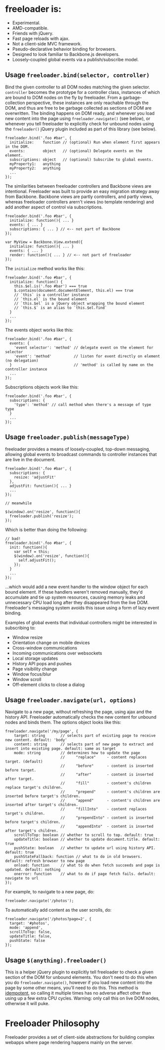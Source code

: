 # freeloader is:

 * Experimental.
 * AMD-compatible.
 * Friends with jQuery.
 * Fast page reloads with ajax.
 * Not a client-side MVC framework.
 * Pseudo-declarative behavior binding for browsers.
 * Designed to look familiar to Backbone.js developers.
 * Loosely-coupled global events via a publish/subscribe model.

## Usage `freeloader.bind(selector, controller)`

Bind the given controller to all DOM nodes matching the given selector. `controller` becomes the prototype for a controller class, instances of which are bound to DOM nodes on the fly by freeloader. From a garbage-collection perspective, these instances are only reachable through the DOM, and thus are free to be garbage collected as sections of DOM are overwritten. The binding happens on DOM ready, and whenever you load new content into the page using `freeloader.navigate()` (see below), or whenever you tell freeloader to explicitly check for unbound nodes using the `freeloader()` jQuery plugin included as part of this library (see below).

    freeloader.bind('.foo #bar', {
      initialize:    function // (optional) Run when element first appears in the DOM.
      events:        object   // (optional) Delegate events on the element.
      subscriptions: object   // (optional) Subscribe to global events.
      myProperty1:   anything
      myProperty2:   anything
      ...
    });

The similarities between freeloader controllers and Backbone views are intentional. Freeloader was built to provide an easy migration strategy away from Backbone. Backbone views are partly controllers, and partly views, whereas freeloader controllers arern't views (no template rendering) and add another aspect of control via subscriptions.

    freeloader.bind('.foo #bar', {
      initialize: function(){ ... }
      events: { ... }
      subscriptions: { ... } // <-- not part of Backbone
    });

    var MyView = Backbone.View.extend({
      initialize: function(){ ... }
      events: { ... }
      render: function(){ ... } // <-- not part of freeloader
    });

The `initialize` method works like this:

    freeloader.bind('.foo #bar', {
      initialize: function() {
        this.$el.is('.foo #bar') === true
        $.contains(document.documentElement, this.el) === true
        // `this` is a controller instance
        // `this.el` is the bound element
        // `this.$el` is a jQuery object wrapping the bound element
        // `this.$` is an alias to `this.$el.find`
      }
      ...
    });

The events object works like this:

    freeloader.bind('.foo #bar', {
      events: {
        'event selector': 'method' // delegate event on the element for selector
        'event': 'method'          // listen for event directly on element (no delegation)
      }                            // 'method' is called by name on the controller instance
      ...
    });

Subscriptions objects work like this:

    freeloader.bind('.foo #bar', {
      subscriptions: {
        'type': 'method' // call method when there's a message of type type
      }
      ...
    });

## Usage `freeloader.publish(messageType)`

freeloader provides a means of loosely-coupled, top-down messaging, allowing global events to broadcast commands to controller instances that are live in the document.

    freeloader.bind('.foo #bar', {
      subscriptions: {
        resize: 'adjustFit'
      },
      adjustFit: function(){ ... }
      ...
    });

    // meanwhile

    $(window).on('resize', function(){
      freeloader.publish('resize');
    });

Which is better than doing the following:

    // bad!
    freeloader.bind('.foo #bar', {
      init: function(){
        var self = this;
        $(window).on('resize', function(){
          self.adjustFit();
        });
      }
      ...
    });

...which would add a new event handler to the window object for each bound element. If these handlers weren't removed manually, they'd accumulate and tie up system resources, causing memory leaks and unnecessary CPU load long after they disappeared from the live DOM. Freeloader's messaging system avoids this issue using a form of lazy event binding.

Examples of global events that individual controllers might be interested in subscribing to:

 * Window resize
 * Orientation change on mobile devices
 * Cross-window communications
 * Incoming communications over websockets
 * Local storage updates
 * History API pops and pushes
 * Page visibility change
 * Window focus/blur
 * Window scroll
 * Off-element clicks to close a dialog

## Usage `freeloader.navigate(url, options)`

Navigate to a new page, without refreshing the page, using ajax and the history API. Freeloader automatically checks the new content for unbound nodes and binds them. The options object looks like this:

    freeloader.navigate('/my/page', {
        target: string       // selects part of existing page to receive new content. default: 'body'
        content: string      // selects part of new page to extract and insert into existing page. default: same as target
        mode: string         // determines how to update the page
                             //     "replace"     - content replaces target. (default)
                             //     "before"      - content is inserted before target.
                             //     "after"       - content is inserted after target.
                             //     "fill"        - content's children replace target's children.
                             //     "prepend"     - content's children are inserted before target's children.
                             //     "append"      - content's children are inserted after target's children.
                             //     "fillInto"    - content replaces target's children.
                             //     "prependInto" - content is inserted before target's children.
                             //     "appendInto"  - content is inserted after target's children.
        scrollToTop: boolean // whether to scroll to top. default: true
        updateTitle: boolean // whether to update document.title. default: true
        pushState: boolean   // whether to update url using history API. default: true
        pushStateFallback: function // what to do in old browsers. default: refresh browser to new page
        onload: function     // what to do when fetch succeeds and page is updated. default: nothing
        onerror: function    // what to do if page fetch fails. default: navigate to url
    });

For example, to navigate to a new page, do:

    freeloader.navigate('/photos');

To automatically add content as the user scrolls, do:

    freeloader.navigate('/photos?page=2', {
      target: '#photos',
      mode: 'append',
      scrollToTop: false,
      updateTitle: false,
      pushState: false
    });

## Usage `$(anything).freeloader()`

This is a helper jQuery plugin to explicitly tell freeloader to check a given section of the DOM for unbound elements. You don't need to do this when you do `freeloader.navigate()`, however if you load new content into the page by some other means, you'll need to do this. This method is [idempotent](http://en.wikipedia.org/wiki/Idempotence), so calling it multiple times has no adverse affect other than using up a few extra CPU cycles. Warning: only call this on live DOM nodes, otherwise it will puke.

# Freeloader Philosophy

Freeloader provides a set of client-side abstractions for building complex webapps where page rendering happens mainly on the server. 







